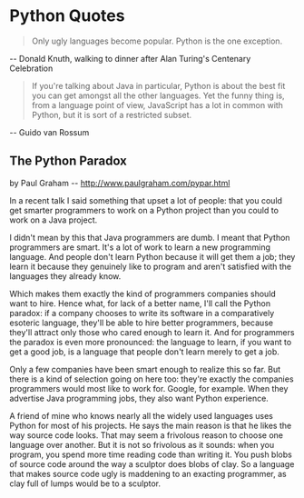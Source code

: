 # Python Quotes

> Only ugly languages become popular. Python is the one exception.

-- Donald Knuth, walking to dinner after Alan Turing's Centenary Celebration

> If you're talking about Java in particular, Python is about the best fit you
> can get amongst all the other languages. Yet the funny thing is, from a
> language point of view, JavaScript has a lot in common with Python, but it
> is sort of a restricted subset.

-- Guido van Rossum

## The Python Paradox

by Paul Graham -- http://www.paulgraham.com/pypar.html

In a recent talk I said something that upset a lot of people: that you could
get smarter programmers to work on a Python project than you could to work on
a Java project.

I didn't mean by this that Java programmers are dumb. I meant that Python
programmers are smart. It's a lot of work to learn a new programming language.
And people don't learn Python because it will get them a job; they learn it
because they genuinely like to program and aren't satisfied with the languages
they already know.

Which makes them exactly the kind of programmers companies should want to hire.
Hence what, for lack of a better name, I'll call the Python paradox: if a
company chooses to write its software in a comparatively esoteric language,
they'll be able to hire better programmers, because they'll attract only those
who cared enough to learn it. And for programmers the paradox is even more
pronounced: the language to learn, if you want to get a good job, is a language
that people don't learn merely to get a job.

Only a few companies have been smart enough to realize this so far. But there
is a kind of selection going on here too: they're exactly the companies
programmers would most like to work for. Google, for example. When they
advertise Java programming jobs, they also want Python experience.

A friend of mine who knows nearly all the widely used languages uses Python for
most of his projects. He says the main reason is that he likes the way source
code looks. That may seem a frivolous reason to choose one language over
another. But it is not so frivolous as it sounds: when you program, you spend
more time reading code than writing it. You push blobs of source code around
the way a sculptor does blobs of clay. So a language that makes source code
ugly is maddening to an exacting programmer, as clay full of lumps would be to
a sculptor.
